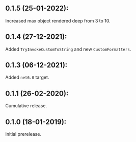 ## 0.1.5 (25-01-2022):

Increased max object rendered deep from 3 to 10.

## 0.1.4 (27-12-2021):

Added `TryInvokeCustomToString` and new `CustomFormatters`.

## 0.1.3 (06-12-2021):

Added `net6.0` target.

## 0.1.1 (26-02-2020):

Cumulative release.	

## 0.1.0 (18-01-2019): 

Initial prerelease.
